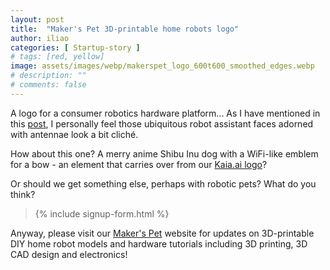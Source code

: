```yaml
---
layout: post
title:  "Maker's Pet 3D-printable home robots logo"
author: iliao
categories: [ Startup-story ]
# tags: [red, yellow]
image: assets/images/webp/makerspet_logo_600t600_smoothed_edges.webp
# description: ""
# comments: false
---
```

A logo for a consumer robotics hardware platform...
As I have mentioned in this [post](/blog/kaia-ai-product-platform-logo/),
I personally feel those ubiquitous robot assistant faces adorned with antennae look
a bit cliché.

How about this one? A merry anime Shibu Inu dog with a WiFi-like emblem for a bow - an element
that carries over from our [Kaia.ai logo](/blog/kaia-ai-product-platform-logo/)?

Or should we get something else, perhaps with robotic pets? What do you think?

<blockquote>{% include signup-form.html %}</blockquote>

Anyway, please visit our [Maker's Pet](https://makerspet.ai) website for updates on
3D-printable DIY home robot models and hardware tutorials including 3D printing,
3D CAD design and electronics!